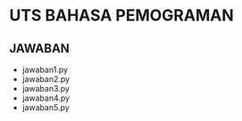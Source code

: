 # UTS BAHASA PEMOGRAMAN

## JAWABAN

- jawaban1.py
- jawaban2.py
- jawaban3.py
- jawaban4.py
- jawaban5.py

